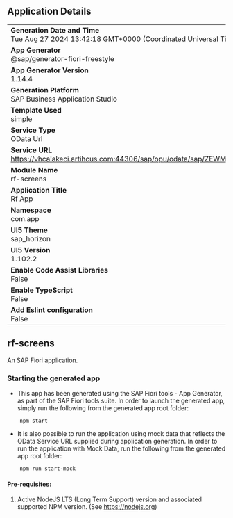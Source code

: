 ## Application Details
|               |
| ------------- |
|**Generation Date and Time**<br>Tue Aug 27 2024 13:42:18 GMT+0000 (Coordinated Universal Time)|
|**App Generator**<br>@sap/generator-fiori-freestyle|
|**App Generator Version**<br>1.14.4|
|**Generation Platform**<br>SAP Business Application Studio|
|**Template Used**<br>simple|
|**Service Type**<br>OData Url|
|**Service URL**<br>https://vhcalakeci.artihcus.com:44306/sap/opu/odata/sap/ZEWM_RFUI_B_SRV/|
|**Module Name**<br>rf-screens|
|**Application Title**<br>Rf App|
|**Namespace**<br>com.app|
|**UI5 Theme**<br>sap_horizon|
|**UI5 Version**<br>1.102.2|
|**Enable Code Assist Libraries**<br>False|
|**Enable TypeScript**<br>False|
|**Add Eslint configuration**<br>False|

## rf-screens

An SAP Fiori application.

### Starting the generated app

-   This app has been generated using the SAP Fiori tools - App Generator, as part of the SAP Fiori tools suite.  In order to launch the generated app, simply run the following from the generated app root folder:

```
    npm start
```

- It is also possible to run the application using mock data that reflects the OData Service URL supplied during application generation.  In order to run the application with Mock Data, run the following from the generated app root folder:

```
    npm run start-mock
```

#### Pre-requisites:

1. Active NodeJS LTS (Long Term Support) version and associated supported NPM version.  (See https://nodejs.org)


